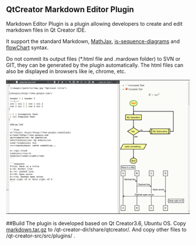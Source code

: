 ## QtCreator Markdown Editor Plugin

Markdown Editor Plugin is a plugin allowing developers to create and edit markdown files in Qt Creator IDE.

It support the standard Markdown, [MathJax](https://www.mathjax.org/), [js-sequence-diagrams](https://bramp.github.io/js-sequence-diagrams/)
 and [flowChart](http://flowchart.js.org/) syntax.
 
Do not commit its output files (*.html file and .mardown folder) to SVN or GIT, they can be generated by the plugin automatically. The html files can also be displayed in browsers like ie, chrome, etc.

![Introduction](/Introduction.png)

##Build
The plugin is developed based on Qt Creator3.6, Ubuntu OS. Copy [markdown.tar.gz](/markdown.tar.gz) to /qt-creator-dir/share/qtcreator/. And copy other files to /qt-creator-src/src/plugins/ .
